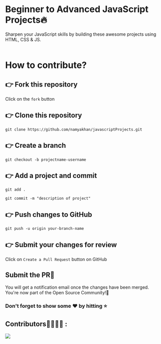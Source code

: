 # Beginner to Advanced JavaScript Projects🔥
Sharpen your JavaScript skills by building these awesome projects using HTML, CSS &amp; JS.
<br>
<br>

# How to contribute? <br>
## 👉 Fork this repository <br>
Click on the ``fork`` button<br>
## 👉 Clone this repository <br>
```
git clone https://github.com/namyakhan/javascriptProjects.git
```
## 👉 Create a branch
```
git checkout -b projectname-username
```
## 👉 Add a project and commit
```
git add .
```
```
git commit -m "description of project"
```
## 👉 Push changes to GitHub
```
git push -u origin your-branch-name
```
## 👉 Submit your changes for review
Click on ``Create a Pull Request`` button on GitHub<br>

## Submit the PR🤩
You will get a notification email once the changes have been merged. You're now part of the Open Source Community!🎉

### Don't forget to show some ❤️ by hitting ⭐️ 

## Contributors👩‍💻👨‍💻 :
<div align="start">
<a href="https://github.com/namyakhan/javascriptProjects/graphs/contributors">
  <img src="https://contributors-img.web.app/image?repo=namyakhan/javascriptProjects" />
</a>
</div>


